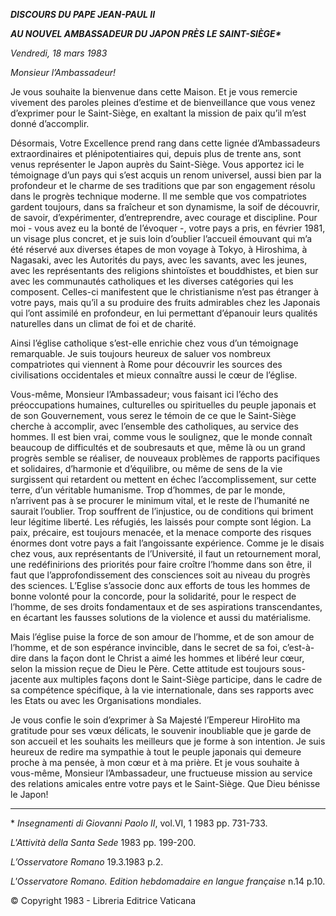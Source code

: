 ***DISCOURS DU PAPE JEAN-PAUL II***

***AU NOUVEL AMBASSADEUR DU JAPON PRÈS LE SAINT-SIÈGE\****

*Vendredi, 18 mars 1983*

*Monsieur l’Ambassadeur!*

Je vous souhaite la bienvenue dans cette Maison. Et je vous remercie vivement des paroles pleines d’estime et de bienveillance que vous venez d’exprimer pour le Saint-Siège, en exaltant la mission de paix qu’il m’est donné d’accomplir.

Désormais, Votre Excellence prend rang dans cette lignée d’Ambassadeurs extraordinaires et plénipotentiaires qui, depuis plus de trente ans, sont venus représenter le Japon auprès du Saint-Siège. Vous apportez ici le témoignage d’un pays qui s’est acquis un renom universel, aussi bien par la profondeur et le charme de ses traditions que par son engagement résolu dans le progrès technique moderne. Il me semble que vos compatriotes gardent toujours, dans sa fraîcheur et son dynamisme, la soif de découvrir, de savoir, d’expérimenter, d’entreprendre, avec courage et discipline. Pour moi - vous avez eu la bonté de l’évoquer -, votre pays a pris, en février 1981, un visage plus concret, et je suis loin d’oublier l’accueil émouvant qui m’a été réservé aux diverses étapes de mon voyage à Tokyo, à Hiroshima, à Nagasaki, avec les Autorités du pays, avec les savants, avec les jeunes, avec les représentants des religions shintoïstes et bouddhistes, et bien sur avec les communautés catholiques et les diverses catégories qui les composent. Celles-ci manifestent que le christianisme n’est pas étranger à votre pays, mais qu’il a su produire des fruits admirables chez les Japonais qui l’ont assimilé en profondeur, en lui permettant d’épanouir leurs qualités naturelles dans un climat de foi et de charité.

Ainsi l’église catholique s’est-elle enrichie chez vous d’un témoignage remarquable. Je suis toujours heureux de saluer vos nombreux compatriotes qui viennent à Rome pour découvrir les sources des civilisations occidentales et mieux connaître aussi le cœur de l’église.

Vous-même, Monsieur l’Ambassadeur; vous faisant ici l’écho des préoccupations humaines, culturelles ou spirituelles du peuple japonais et de son Gouvernement, vous serez le témoin de ce que le Saint-Siège cherche à accomplir, avec l’ensemble des catholiques, au service des hommes. Il est bien vrai, comme vous le soulignez, que le monde connaît beaucoup de difficultés et de soubresauts et que, même là ou un grand progrès semble se réaliser, de nouveaux problèmes de rapports pacifiques et solidaires, d’harmonie et d’équilibre, ou même de sens de la vie surgissent qui retardent ou mettent en échec l’accomplissement, sur cette terre, d’un véritable humanisme. Trop d’hommes, de par le monde, n’arrivent pas à se procurer le minimum vital, et le reste de l’humanité ne saurait l’oublier. Trop souffrent de l’injustice, ou de conditions qui briment leur légitime liberté. Les réfugiés, les laissés pour compte sont légion. La paix, précaire, est toujours menacée, et la menace comporte des risques énormes dont votre pays a fait l’angoissante expérience. Comme je le disais chez vous, aux représentants de l’Université, il faut un retournement moral, une redéfinirions des priorités pour faire croître l’homme dans son être, il faut que l’approfondissement des consciences soit au niveau du progrès des sciences. L’Eglise s’associe donc aux efforts de tous les hommes de bonne volonté pour la concorde, pour la solidarité, pour le respect de l’homme, de ses droits fondamentaux et de ses aspirations transcendantes, en écartant les fausses solutions de la violence et aussi du matérialisme.

Mais l’église puise la force de son amour de l’homme, et de son amour de l’homme, et de son espérance invincible, dans le secret de sa foi, c’est-à-dire dans la façon dont le Christ a aimé les hommes et libéré leur cœur, selon la mission reçue de Dieu le Père. Cette attitude est toujours sous-jacente aux multiples façons dont le Saint-Siège participe, dans le cadre de sa compétence spécifique, à la vie internationale, dans ses rapports avec les Etats ou avec les Organisations mondiales.

Je vous confie le soin d’exprimer à Sa Majesté l’Empereur HiroHito ma gratitude pour ses vœux délicats, le souvenir inoubliable que je garde de son accueil et les souhaits les meilleurs que je forme à son intention. Je suis heureux de redire ma sympathie à tout le peuple japonais qui demeure proche à ma pensée, à mon cœur et à ma prière. Et je vous souhaite à vous-même, Monsieur l’Ambassadeur, une fructueuse mission au service des relations amicales entre votre pays et le Saint-Siège. Que Dieu bénisse le Japon!

* * *

\* *Insegnamenti* *di Giovanni Paolo II*, vol.VI, 1 1983 pp. 731-733.

*L'Attività della Santa Sede* 1983 pp. 199-200.

*L’Osservatore Romano* 19.3.1983 p.2.

*L'Osservatore Romano. Edition hebdomadaire en langue française* n.14 p.10.

© Copyright 1983 - Libreria Editrice Vaticana